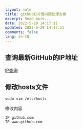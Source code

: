 ```yaml
---
layout: note
title: github打开慢问题处理方案
excerpt: Read more...
date: 2022-5-29 14:17:11
updated: 2022-5-29 14:17:11
comments: false
lang: zh-CN
---
```


## 查询最新GitHub的IP地址
[IP查询](https://www.ipaddress.com/)

## 修改hosts文件
`sudo vim /etc/hosts`

修改内容

```
IP github.com
IP www.github.com
```
  